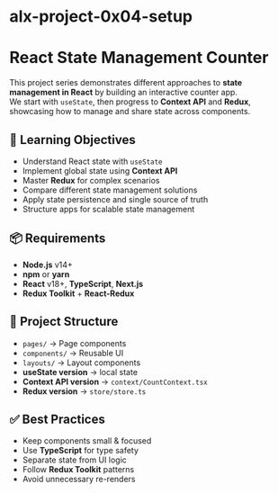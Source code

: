 # alx-project-0x04-setup

# React State Management Counter

This project series demonstrates different approaches to **state management in React** by building an interactive counter app.  
We start with `useState`, then progress to **Context API** and **Redux**, showcasing how to manage and share state across components.

## 🚀 Learning Objectives
- Understand React state with `useState`
- Implement global state using **Context API**
- Master **Redux** for complex scenarios
- Compare different state management solutions
- Apply state persistence and single source of truth
- Structure apps for scalable state management

## 📦 Requirements
- **Node.js** v14+
- **npm** or **yarn**
- **React** v18+, **TypeScript**, **Next.js**
- **Redux Toolkit** + **React-Redux**

## 📁 Project Structure
- `pages/` → Page components  
- `components/` → Reusable UI  
- `layouts/` → Layout components  
- **useState version** → local state  
- **Context API version** → `context/CountContext.tsx`  
- **Redux version** → `store/store.ts`

## ✅ Best Practices
- Keep components small & focused  
- Use **TypeScript** for type safety  
- Separate state from UI logic  
- Follow **Redux Toolkit** patterns  
- Avoid unnecessary re-renders  
